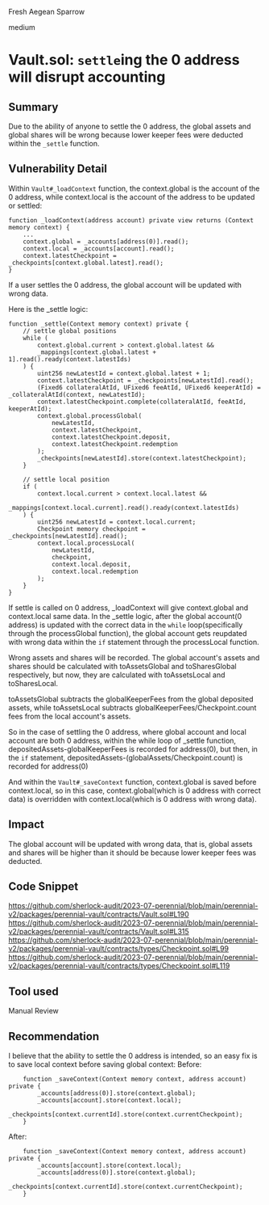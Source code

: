 Fresh Aegean Sparrow

medium

# Vault.sol: `settle`ing the 0 address will disrupt accounting
## Summary
Due to the ability of anyone to settle the 0 address, the global assets and global shares will be wrong because lower keeper fees were deducted within the `_settle` function.

## Vulnerability Detail
Within `Vault#_loadContext` function, the context.global is the account of the 0 address, while context.local is the account of the address to be updated or settled:

```solidity
function _loadContext(address account) private view returns (Context memory context) {
    ...
    context.global = _accounts[address(0)].read();
    context.local = _accounts[account].read();
    context.latestCheckpoint = _checkpoints[context.global.latest].read();
}
```

If a user settles the 0 address, the global account will be updated with wrong data.

Here is the \_settle logic:

```solidity
function _settle(Context memory context) private {
    // settle global positions
    while (
        context.global.current > context.global.latest &&
        _mappings[context.global.latest + 1].read().ready(context.latestIds)
    ) {
        uint256 newLatestId = context.global.latest + 1;
        context.latestCheckpoint = _checkpoints[newLatestId].read();
        (Fixed6 collateralAtId, UFixed6 feeAtId, UFixed6 keeperAtId) = _collateralAtId(context, newLatestId);
        context.latestCheckpoint.complete(collateralAtId, feeAtId, keeperAtId);
        context.global.processGlobal(
            newLatestId,
            context.latestCheckpoint,
            context.latestCheckpoint.deposit,
            context.latestCheckpoint.redemption
        );
        _checkpoints[newLatestId].store(context.latestCheckpoint);
    }

    // settle local position
    if (
        context.local.current > context.local.latest &&
        _mappings[context.local.current].read().ready(context.latestIds)
    ) {
        uint256 newLatestId = context.local.current;
        Checkpoint memory checkpoint = _checkpoints[newLatestId].read();
        context.local.processLocal(
            newLatestId,
            checkpoint,
            context.local.deposit,
            context.local.redemption
        );
    }
}
```

If settle is called on 0 address, \_loadContext will give context.global and context.local same data.
In the \_settle logic, after the global account(0 address) is updated with the correct data in the `while` loop(specifically through the processGlobal function),
the global account gets reupdated with wrong data within the `if` statement through the processLocal function.

Wrong assets and shares will be recorded.
The global account's assets and shares should be calculated with toAssetsGlobal and toSharesGlobal respectively, but now, they are calculated with toAssetsLocal and toSharesLocal.

toAssetsGlobal subtracts the globalKeeperFees from the global deposited assets, while toAssetsLocal subtracts globalKeeperFees/Checkpoint.count fees from the local account's assets.

So in the case of settling the 0 address, where global account and local account are both 0 address, within the while loop of \_settle function, depositedAssets-globalKeeperFees is recorded for address(0), but then, in the `if` statement, depositedAssets-(globalAssets/Checkpoint.count) is recorded for address(0)

And within the `Vault#_saveContext` function, context.global is saved before context.local, so in this case, context.global(which is 0 address with correct data) is overridden with context.local(which is 0 address with wrong data).

## Impact
The global account will be updated with wrong data, that is, global assets and shares will be higher than it should be because lower keeper fees was deducted.

## Code Snippet
https://github.com/sherlock-audit/2023-07-perennial/blob/main/perennial-v2/packages/perennial-vault/contracts/Vault.sol#L190
https://github.com/sherlock-audit/2023-07-perennial/blob/main/perennial-v2/packages/perennial-vault/contracts/Vault.sol#L315
https://github.com/sherlock-audit/2023-07-perennial/blob/main/perennial-v2/packages/perennial-vault/contracts/types/Checkpoint.sol#L99
https://github.com/sherlock-audit/2023-07-perennial/blob/main/perennial-v2/packages/perennial-vault/contracts/types/Checkpoint.sol#L119


## Tool used

Manual Review

## Recommendation
I believe that the ability to settle the 0 address is intended, so an easy fix is to save local context before saving global context:
Before:

```solidity
    function _saveContext(Context memory context, address account) private {
        _accounts[address(0)].store(context.global);
        _accounts[account].store(context.local);
        _checkpoints[context.currentId].store(context.currentCheckpoint);
    }
```

After:

```solidity
    function _saveContext(Context memory context, address account) private {
        _accounts[account].store(context.local);
        _accounts[address(0)].store(context.global);
        _checkpoints[context.currentId].store(context.currentCheckpoint);
    }
```